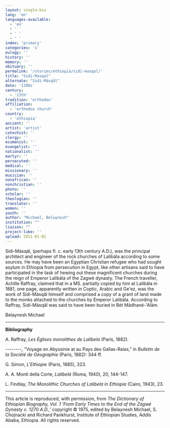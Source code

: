 ```yaml
---
layout: single-bio
lang: 'en'
languages-available:
  - 'en'
  - ' '
  - ' '
  - ' '
index: 'primary'
categories: 's'
eulogy: ''
history: ''
memory: ''
obituary: ''
permalink: '/stories/ethiopia/sidi-masqal/'
title: "Sidi-Masqal"
alternate: "Sidi-Mäsqäl"
date: '1200s'
century:
  - '13th'
tradition: 'orthodox'
affiliation:
  - 'orthodox church'
country:
  - 'ethiopia'
ancient: ''
artist: 'artist'
catechist: ''
clergy: ''
ecumenist: ''
evangelist: ''
nationalist: ''
martyr: ''
persecuted: ''
medical: ''
missionary: ''
musician: ''
nonafrican: ''
nonchristian: ''
photo: ''
scholar: ''
theologian: ''
translator: ''
women: ''
youth: ''
author: "Michael, Belaynesh"
institution: ""
liaison: ""
project-luke: ''
upload: 2011-01-01
---
```




Sidi-M&auml;sq&auml;l, (perhaps fl. c. early 13th century A.D.), was the principal architect and engineer of the rock churches of Lalibäla according to some sources. He may have been an Egyptian Christian refugee who had sought asylum in Ethiopia from persecution in Egypt, like other artisans said to have participated in the task of hewing out these magnificent churches during the reign of Emperor Lalibäla of the Zagwé dynasty. The French traveller, Achille Raffray, claimed that in a MS. partially copied by him at Lalibäla in 1881, one page, apparently written in Coptic, Arabic and Ge'ez, was the work of Sidi-Mäsqäl himself and comprised a copy of a grant of land made to the monks attached to the churches by Emperor Lalibäla. According to Raffray, Sidi-Mäsqäl was said to have been buried in Bét Mädhané-'Aläm.

Belaynesh Michael

---

**Bibliography**

A. Raffray, *Les Églises monolithes de Lalibela* (Paris, 1882).

--------, "Voyage en Abyssinie at au Pays des Gallas-Raias," in *Bulletin de la Société de Géographie* (Paris, 1882): 344 ff.

G. Simon, *L'Ethiopie* (Paris, 1885), 323.

A. A. Monti della Corte, *Lalibelà* (Roma, 1940), 20, 144-147.

L. Findlay, *The Monolithic Churches of Lalibela in Ethiopia* (Cairo, 1943), 23.

---

This article is reproduced, with permission, from *The Dictionary of Ethiopian Biography, Vol. 1 'From Early Times to the End of the Zagwé Dynasty c. 1270 A.D.,'* copyright &copy; 1975, edited by Belaynesh Michael, S. Chojnacki and Richard Pankhurst, Institute of Ethiopian Studies, Addis Ababa, Ethiopia.  All rights reserved.
